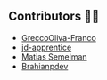 ## Contributors 🧑👧

- [GreccoOliva-Franco](https://github.com/GreccoOliva-Franco)
- [jd-apprentice](https://github.com/jd-apprentice)
- [Matias Semelman](https://github.com/matiassemelman)
- [Brahianpdev](https://github.com/brahianpdev)
